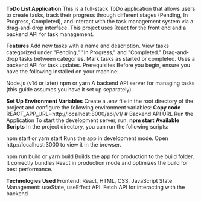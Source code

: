 **ToDo List Application**
This is a full-stack ToDo application that allows users to create tasks, track their progress through different stages (Pending, In Progress, Completed), and interact with the task management system via a drag-and-drop interface. This project uses React for the front end and a backend API for task management.

**Features**
Add new tasks with a name and description.
View tasks categorized under "Pending," "In Progress," and "Completed."
Drag-and-drop tasks between categories.
Mark tasks as started or completed.
Uses a backend API for task updates.
Prerequisites
Before you begin, ensure you have the following installed on your machine:

Node.js (v14 or later)
npm or yarn
A backend API server for managing tasks (this guide assumes you have it set up separately).

**Set Up Environment Variables**
Create a .env file in the root directory of the project and configure the following environment variables:
**Copy code**
REACT_APP_URL=http://localhost:8000/api/v1/   # Backend API URL
Run the Application
To start the development server, run: **npm start**
**Available Scripts**
In the project directory, you can run the following scripts:

npm start or yarn start
Runs the app in development mode.
Open http://localhost:3000 to view it in the browser.

npm run build or yarn build
Builds the app for production to the build folder.
It correctly bundles React in production mode and optimizes the build for best performance.

**Technologies Used**
Frontend: React, HTML, CSS, JavaScript
State Management: useState, useEffect
API: Fetch API for interacting with the backend
